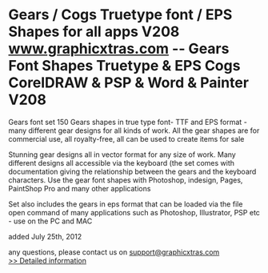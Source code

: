 # Gears / Cogs Truetype font / EPS Shapes for all apps V208<br />www.graphicxtras.com -- Gears Font Shapes Truetype & EPS Cogs CorelDRAW & PSP & Word & Painter V208

Gears font set
150 Gears shapes in true type font- TTF and EPS format - many different gear designs for all kinds of work. All the gear shapes are for commercial use, all royalty-free, all can be used to create items for sale


Stunning gear designs all in vector format for any size of work. Many different designs all accessible via the keyboard (the set comes with documentation giving the relationship between the gears and the keyboard characters. Use the gear font shapes with Photoshop, indesign, Pages, PaintShop Pro and many other applications


Set also includes the gears in eps format that can be loaded via the file open command of many applications such as Photoshop, Illustrator, PSP etc - use on the PC and MAC

added July 25th, 2012


any questions, please contact us on support@graphicxtras.com<br />[>> Detailed information](https://secure.shareit.com/shareit/product.html?productid=300534527&affiliateid=200057808)